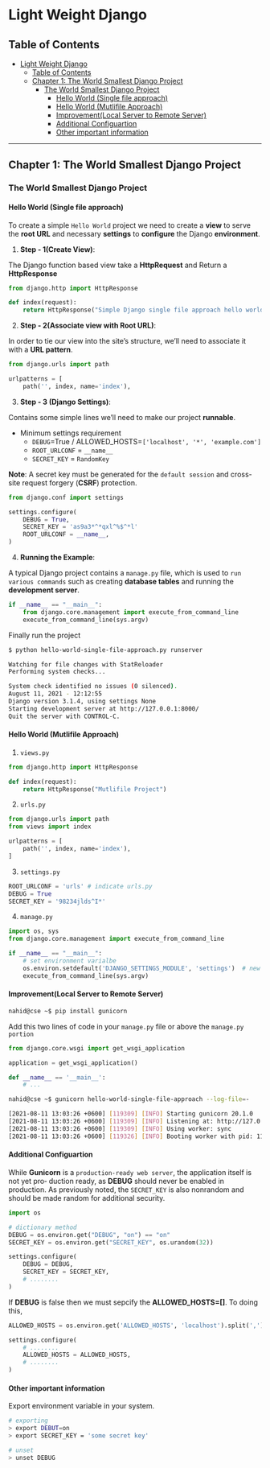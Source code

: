 # Light Weight Django

## Table of Contents

- [Light Weight Django](#light-weight-django)
  - [Table of Contents](#table-of-contents)
  - [Chapter 1: The World Smallest Django Project](#chapter-1-the-world-smallest-django-project)
    - [The World Smallest Django Project](#the-world-smallest-django-project)
      - [Hello World (Single file approach)](#hello-world-single-file-approach)
      - [Hello World (Mutlifile Approach)](#hello-world-mutlifile-approach)
      - [Improvement(Local Server to Remote Server)](#improvementlocal-server-to-remote-server)
      - [Additional Configuartion](#additional-configuartion)
      - [Other important information](#other-important-information)

---
Chapter 1: The World Smallest Django Project
---

### The World Smallest Django Project

#### Hello World (Single file approach)

To create a simple `Hello World` project we need to create a **view** to serve the **root URL** and necessary **settings** to **configure** the Django **environment**.

1. **Step - 1(Create View)**:

The Django function based view take a **HttpRequest** and Return a **HttpResponse**

```py
from django.http import HttpResponse

def index(request):
    return HttpResponse("Simple Django single file approach hello world project.")
```

2. **Step - 2(Associate view with Root URL)**:

In order to tie our view into the site’s structure, we’ll need to associate it with a **URL pattern**.

```py
from django.urls import path

urlpatterns = [
    path('', index, name='index'),
```

3. **Step - 3 (Django Settings)**:

Contains some simple lines we’ll need to make our project **runnable**.

- Minimum settings requirement
  - `DEBUG`=True / ALLOWED_HOSTS=`['localhost', '*', 'example.com']`
  - `ROOT_URLCONF` = `__name__`
  - `SECRET_KEY` = `RandomKey`

**Note**: A secret key must be generated for the `default session` and cross-site request forgery (**CSRF**) protection.

```py
from django.conf import settings

settings.configure(
    DEBUG = True, 
    SECRET_KEY = 'as9a3*^*qxl^%$^*l'
    ROOT_URLCONF = __name__,
)
```

4. **Running the Example**:

A typical Django project contains a `manage.py` file, which is used to `run various commands` such as creating 
**database tables** and running the **development server**.

```py
if __name__ == "__main__":
    from django.core.management import execute_from_command_line
    execute_from_command_line(sys.argv)
```

Finally run the project

```bash
$ python hello-world-single-file-approach.py runserver

Watching for file changes with StatReloader
Performing system checks...

System check identified no issues (0 silenced).
August 11, 2021 - 12:12:55
Django version 3.1.4, using settings None
Starting development server at http://127.0.0.1:8000/
Quit the server with CONTROL-C.
```

#### Hello World (Mutlifile Approach)

1. `views.py`

```py
from django.http import HttpResponse

def index(request):
    return HttpResponse("Mutlifile Project")
```

2. `urls.py`

```py
from django.urls import path
from views import index

urlpatterns = [
    path('', index, name='index'),
]
```

3. `settings.py`

```py
ROOT_URLCONF = 'urls' # indicate urls.py
DEBUG = True
SECRET_KEY = '98234jlds^I*'
```

4. `manage.py`

```py
import os, sys
from django.core.management import execute_from_command_line

if __name__ == "__main__":
    # set environment varialbe
    os.environ.setdefault('DJANGO_SETTINGS_MODULE', 'settings')  # new
    execute_from_command_line(sys.argv)
```

#### Improvement(Local Server to Remote Server)

```bash
nahid@cse ~$ pip install gunicorn
```

Add this two lines of code in your `manage.py` file or above the `manage.py portion`

```py
from django.core.wsgi import get_wsgi_application

application = get_wsgi_application()

def __name__ == '__main__':
    # ... 
```

```bash
nahid@cse ~$ gunicorn hello-world-single-file-approach --log-file=-

[2021-08-11 13:03:26 +0600] [119309] [INFO] Starting gunicorn 20.1.0
[2021-08-11 13:03:26 +0600] [119309] [INFO] Listening at: http://127.0.0.1:8000 (119309)
[2021-08-11 13:03:26 +0600] [119309] [INFO] Using worker: sync
[2021-08-11 13:03:26 +0600] [119326] [INFO] Booting worker with pid: 119326
```

#### Additional Configuartion

While **Gunicorn** is a `production-ready web server`, the application itself is not yet pro‐
duction ready, as **DEBUG** should never be enabled in production. As previously noted,
the `SECRET_KEY` is also nonrandom and should be made random for additional security.

```py
import os

# dictionary method
DEBUG = os.environ.get("DEBUG", "on") == "on"
SECRET_KEY = os.environ.get("SECRET_KEY", os.urandom(32))

settings.configure(
    DEBUG = DEBUG,
    SECRET_KEY = SECRET_KEY,
    # ........
)
```

If **DEBUG** is false then we must sepcify the **ALLOWED_HOSTS=[]**. To doing this,

```py
ALLOWED_HOSTS = os.environ.get('ALLOWED_HOSTS', 'localhost').split(',')

settings.configure(
    # ........
    ALLOWED_HOSTS = ALLOWED_HOSTS,
    # ........
)
```

#### Other important information

Export environment variable in your system.

```bash
# exporting
> export DEBUT=on
> export SECRET_KEY = 'some secret key'

# unset
> unset DEBUG
```